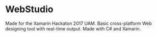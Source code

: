 # WebStudio
Made for the Xamarin Hackaton 2017 UAM.
Basic cross-platform Web designing tool with real-time output. Made with C# and Xamarin.
